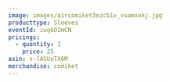 ```yaml
---
image: images/aircomiket3ezcb1v_vuamxokj.jpg
producttype: Sleeves
eventId: iuq6O2mCN
pricings:
  - quantity: 1
    price: 25
asin: s-lASUoTX6M
merchandise: comiket
---
```

